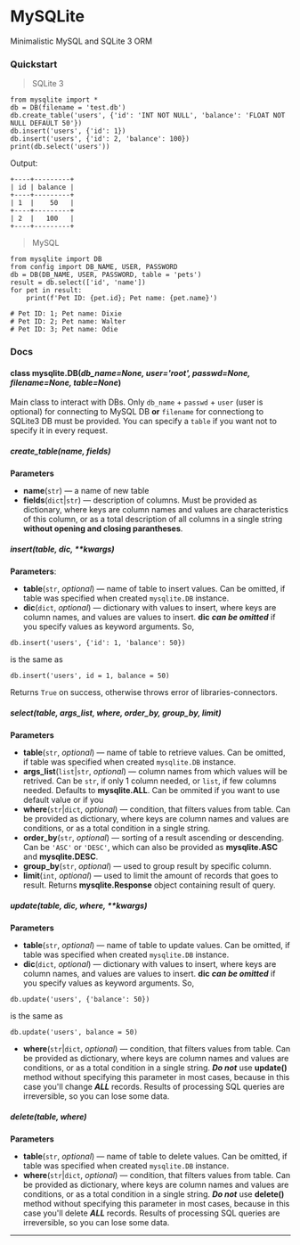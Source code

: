 # MySQLite

Minimalistic MySQL and SQLite 3 ORM  

### Quickstart

> SQLite 3
```python3
from mysqlite import *
db = DB(filename = 'test.db')
db.create_table('users', {'id': 'INT NOT NULL', 'balance': 'FLOAT NOT NULL DEFAULT 50'})
db.insert('users', {'id': 1})
db.insert('users', {'id': 2, 'balance': 100})
print(db.select('users'))
```
Output:
```pycon
+----+---------+
| id | balance |
+----+---------+
| 1  |    50   |
+----+---------+
| 2  |   100   |
+----+---------+
```

> MySQL
```python3
from mysqlite import DB
from config import DB_NAME, USER, PASSWORD
db = DB(DB_NAME, USER, PASSWORD, table = 'pets')
result = db.select(['id', 'name'])
for pet in result:
    print(f'Pet ID: {pet.id}; Pet name: {pet.name}')

# Pet ID: 1; Pet name: Dixie
# Pet ID: 2; Pet name: Walter
# Pet ID: 3; Pet name: Odie
```  
### Docs

#### class mysqlite.DB(*db_name=None, user='root', passwd=None, filename=None, table=None*)
Main class to interact with DBs. Only `db_name` + `passwd` + `user` (user is optional) for connecting to MySQL DB **or** `filename` for connectiong to SQLite3 DB must be provided. You can specify a `table` if you want not to specify it in every request.
##### create_table(*name, fields*)
**Parameters**
- **name**(`str`) — a name of new table
- **fields**(`dict`|`str`) — description of columns. Must be provided as dictionary, where keys are column names and values are characteristics of this column, or as a total description of all columns in a single string **without opening and closing parantheses**.  
##### insert(*table, dic, \*\*kwargs*)
**Parameters**:
- **table**(`str`, _optional_) — name of table to insert values. Can be omitted, if table was specified when created `mysqlite.DB` instance.
- **dic**(`dict`, _optional_) — dictionary with values to insert, where keys are column names, and values are values to insert.
**dic** **_can be omitted_** if you specify values as keyword arguments. So,
```python3
db.insert('users', {'id': 1, 'balance': 50})
```
is the same as
```python3
db.insert('users', id = 1, balance = 50)
```
Returns `True` on success, otherwise throws error of libraries-connectors.  
##### select(*table, args\_list, where, order\_by, group\_by, limit*)
**Parameters**
- **table**(`str`, _optional_) — name of table to retrieve values. Can be omitted, if table was specified when created `mysqlite.DB` instance.
- **args_list**(`list`|`str`, _optional_) — column names from which values will be retrived. Can be `str`, if only 1 column needed, or `list`, if few columns needed. Defaults to **mysqlite.ALL**. Can be ommited if you want to use default value or if you 
- **where**(`str`|`dict`, _optional_) — condition, that filters values from table. Can be provided as dictionary, where keys are column names and values are conditions, or as a total condition in a single string.
- **order_by**(`str`, _optional_) — sorting of a result ascending or descending. Can be `'ASC'` or `'DESC'`, which can also be provided as **mysqlite.ASC** and **mysqlite.DESC**.
- **group_by**(`str`, _optional_) — used to group result by specific column.
- **limit**(`int`, _optional_) — used to limit the amount of records that goes to result.
Returns **mysqlite.Response** object containing result of query.  
##### update(*table, dic, where, \*\*kwargs*)
**Parameters**
- **table**(`str`, _optional_) — name of table to update values. Can be omitted, if table was specified when created `mysqlite.DB` instance.
- **dic**(`dict`, _optional_) — dictionary with values to insert, where keys are column names, and values are values to insert.
**dic** **_can be omitted_** if you specify values as keyword arguments. So,
```python3
db.update('users', {'balance': 50})
```
is the same as
```python3
db.update('users', balance = 50)
```
- **where**(`str`|`dict`, _optional_) — condition, that filters values from table. Can be provided as dictionary, where keys are column names and values are conditions, or as a total condition in a single string.
**_Do not_** use **update()** method without specifying this parameter in most cases, because in this case you'll change **_ALL_** records. Results of processing SQL queries are irreversible, so you can lose some data.  
##### delete(*table, where*)
**Parameters**
- **table**(`str`, _optional_) — name of table to delete values. Can be omitted, if table was specified when created `mysqlite.DB` instance.
- **where**(`str`|`dict`, _optional_) — condition, that filters values from table. Can be provided as dictionary, where keys are column names and values are conditions, or as a total condition in a single string.
**_Do not_** use **delete()** method without specifying this parameter in most cases, because in this case you'll delete **_ALL_** records. Results of processing SQL queries are irreversible, so you can lose some data.  

***


